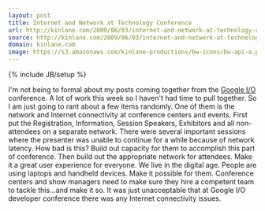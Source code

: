 ```yaml
---
layout: post
title: Internet and Network at Technology Conference
url: http://kinlane.com/2009/06/03/internet-and-network-at-technology-conference/
source: http://kinlane.com/2009/06/03/internet-and-network-at-technology-conference/
domain: kinlane.com
image: https://s3.amazonaws.com/kinlane-productions/bw-icons/bw-api-a.png
---
```

{% include JB/setup %}<p>
     I'm not being to formal about my posts coming together from the <a class="zem_slink"
        title="Google I/O"
        rel="homepage"
        href="http://code.google.com/events/io/">Google I/O</a> conference. A lot of work this week so I haven't had time to pull together. So I am just going to rant about a few items randomly. One of them is the network and Internet connectivity at conference centers and events. First put the Registration, Information, Session Speakers, Exhibitors and all non-attendees on a separate network. There were several important sessions where the presenter was unable to continue for a while because of network latency. How bad is this? Build out capacity for them to accomplish this part of conference. Then build out the appropriate network for attendees. Make it a great user experience for everyone. We live in the digital age. People are using laptops and handheld devices. Make it possible for them. Conference centers and show managers need to make sure they hire a competent team to tackle this...and make it so. It was just unacceptable that at Google I/O developer conference there was any Internet connectivity issues.
</p>